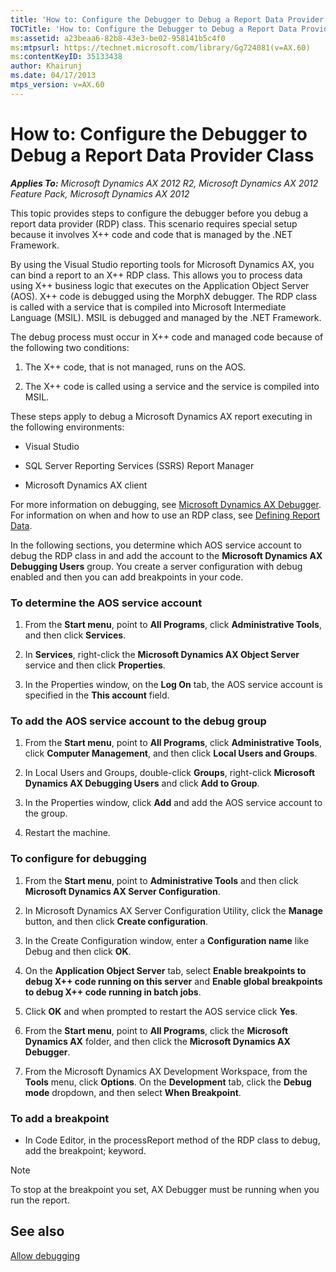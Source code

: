 ```yaml
---
title: 'How to: Configure the Debugger to Debug a Report Data Provider Class'
TOCTitle: 'How to: Configure the Debugger to Debug a Report Data Provider Class'
ms:assetid: a23beaa6-82b8-43e3-be02-958141b5c4f0
ms:mtpsurl: https://technet.microsoft.com/library/Gg724081(v=AX.60)
ms:contentKeyID: 35133438
author: Khairunj
ms.date: 04/17/2013
mtps_version: v=AX.60
---
```


# How to: Configure the Debugger to Debug a Report Data Provider Class 


_**Applies To:** Microsoft Dynamics AX 2012 R2, Microsoft Dynamics AX 2012 Feature Pack, Microsoft Dynamics AX 2012_

This topic provides steps to configure the debugger before you debug a report data provider (RDP) class. This scenario requires special setup because it involves X++ code and code that is managed by the .NET Framework.

By using the Visual Studio reporting tools for Microsoft Dynamics AX, you can bind a report to an X++ RDP class. This allows you to process data using X++ business logic that executes on the Application Object Server (AOS). X++ code is debugged using the MorphX debugger. The RDP class is called with a service that is compiled into Microsoft Intermediate Language (MSIL). MSIL is debugged and managed by the .NET Framework.

The debug process must occur in X++ code and managed code because of the following two conditions:

1.  The X++ code, that is not managed, runs on the AOS.

2.  The X++ code is called using a service and the service is compiled into MSIL.

These steps apply to debug a Microsoft Dynamics AX report executing in the following environments:

  - Visual Studio

  - SQL Server Reporting Services (SSRS) Report Manager

  - Microsoft Dynamics AX client

For more information on debugging, see [Microsoft Dynamics AX Debugger](https://technet.microsoft.com/library/aa569668\(v=ax.60\)). For information on when and how to use an RDP class, see [Defining Report Data](defining-report-data.md).

In the following sections, you determine which AOS service account to debug the RDP class in and add the account to the **Microsoft Dynamics AX Debugging Users** group. You create a server configuration with debug enabled and then you can add breakpoints in your code.

### To determine the AOS service account

1.  From the **Start menu**, point to **All Programs**, click **Administrative Tools**, and then click **Services**.

2.  In **Services**, right-click the **Microsoft Dynamics AX Object Server** service and then click **Properties**.

3.  In the Properties window, on the **Log On** tab, the AOS service account is specified in the **This account** field.

### To add the AOS service account to the debug group

1.  From the **Start menu**, point to **All Programs**, click **Administrative Tools**, click **Computer Management**, and then click **Local Users and Groups**.

2.  In Local Users and Groups, double-click **Groups**, right-click **Microsoft Dynamics AX Debugging Users** and click **Add to Group**.

3.  In the Properties window, click **Add** and add the AOS service account to the group.

4.  Restart the machine.

### To configure for debugging

1.  From the **Start menu**, point to **Administrative Tools** and then click **Microsoft Dynamics AX Server Configuration**.

2.  In Microsoft Dynamics AX Server Configuration Utility, click the **Manage** button, and then click **Create configuration**.

3.  In the Create Configuration window, enter a **Configuration name** like Debug and then click **OK**.

4.  On the **Application Object Server** tab, select **Enable breakpoints to debug X++ code running on this server** and **Enable global breakpoints to debug X++ code running in batch jobs**.

5.  Click **OK** and when prompted to restart the AOS service click **Yes**.

6.  From the **Start menu**, point to **All Programs**, click the **Microsoft Dynamics AX** folder, and then click the **Microsoft Dynamics AX Debugger**.

7.  From the Microsoft Dynamics AX Development Workspace, from the **Tools** menu, click **Options**. On the **Development** tab, click the **Debug mode** dropdown, and then select **When Breakpoint**.

### To add a breakpoint

  - In Code Editor, in the processReport method of the RDP class to debug, add the breakpoint; keyword.


> [!NOTE]
> <P>To stop at the breakpoint you set, AX Debugger must be running when you run the report.</P>



## See also

[Allow debugging](allow-debugging.md)

